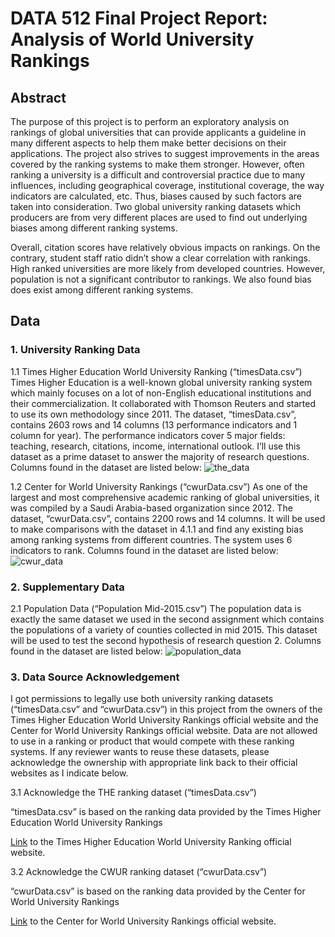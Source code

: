 # DATA 512 Final Project Report: Analysis of World University Rankings
## Abstract
The purpose of this project is to perform an exploratory analysis on rankings of global universities that can provide applicants a guideline in many different aspects to help them make better decisions on their applications. The project also strives to suggest improvements in the areas covered by the ranking systems to make them stronger. However, often ranking a university is a difficult and controversial practice due to many influences, including geographical coverage, institutional coverage, the way indicators are calculated, etc. Thus, biases caused by such factors are taken into consideration. Two global university ranking datasets which producers are from very different places are used to find out underlying biases among different ranking systems. 

Overall, citation scores have relatively obvious impacts on rankings. On the contrary, student staff ratio didn’t show a clear correlation with rankings. High ranked universities are more likely from developed countries. However, population is not a significant contributor to rankings. We also found bias does exist among different ranking systems.

## Data
### 1. University Ranking Data

1.1 Times Higher Education World University Ranking (“timesData.csv”)
Times Higher Education is a well-known global university ranking system which mainly focuses on a lot of non-English educational institutions and their commercialization. It collaborated with Thomson Reuters and started to use its own methodology since 2011. The dataset, “timesData.csv”, contains 2603 rows and 14 columns (13 performance indicators and 1 column for year). The performance indicators cover 5 major fields: teaching, research, citations, income, international outlook. I’ll use this dataset as a prime dataset to answer the majority of research questions. Columns found in the dataset are listed below:
![the_data](https://user-images.githubusercontent.com/26759376/34130268-0dc77d0c-e3fc-11e7-9260-d0622cbe69ad.png)

1.2 Center for World University Rankings (“cwurData.csv”)
As one of the largest and most comprehensive academic ranking of global universities, it was compiled by a Saudi Arabia-based organization since 2012. The dataset, “cwurData.csv”, contains 2200 rows and 14 columns. It will be used to make comparisons with the dataset in 4.1.1 and find any existing bias among ranking systems from different countries. The system uses 6 indicators to rank. Columns found in the dataset are listed below:
![cwur_data](https://user-images.githubusercontent.com/26759376/34130289-1d977174-e3fc-11e7-9659-13f3f0ddec28.png)

### 2. Supplementary Data
2.1 Population Data (“Population Mid-2015.csv”)
The population data is exactly the same dataset we used in the second assignment which contains the populations of a variety of counties collected in mid 2015. This dataset will be used to test the second hypothesis of research question 2. Columns found in the dataset are listed below:
![population_data](https://user-images.githubusercontent.com/26759376/34130353-5682f206-e3fc-11e7-835a-d103b37edcd0.png)

### 3. Data Source Acknowledgement
I got permissions to legally use both university ranking datasets (“timesData.csv” and “cwurData.csv”) in this project from the owners of the Times Higher Education World University Rankings official website and the Center for World University Rankings official website. Data are not allowed to use in a ranking or product that would compete with these ranking systems. If any reviewer wants to reuse these datasets, please acknowledge the ownership with appropriate link back to their official websites as I indicate below.

3.1 Acknowledge the THE ranking dataset (“timesData.csv”)

“timesData.csv” is based on the ranking data provided by the Times Higher Education World University Rankings 

[Link](https://www.timeshighereducation.com/world-university-rankings) to the Times Higher Education World University Ranking official website.

3.2 Acknowledge the CWUR ranking dataset (“cwurData.csv”)

“cwurData.csv” is based on the ranking data provided by the Center for World University Rankings 

[Link](http://cwur.org/) to the Center for World University Rankings official website.

